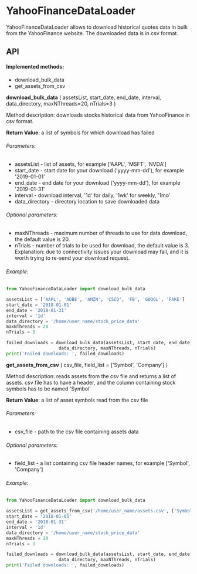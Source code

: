 # YahooFinanceDataLoader

YahooFinanceDataLoader allows to download historical quotes data in bulk
from the YahooFinance website. The downloaded data is in csv format.

## API

#### Implemented methods:  
- download_bulk_data  
- get_assets_from_csv


**download_bulk_data** ( assetsList, start_date, end_date, interval, data_directory, maxNThreads=20, nTrials=3 )
	
Method description: downloads stocks historical data from YahooFinance in csv format.

**Return Value**: a list of symbols for which download has failed
	
###### Parameters:
- assetsList - list of assets, for example ['AAPL', 'MSFT', 'NVDA']
- start_date - start date for your download ('yyyy-mm-dd'), for example '2019-01-01'
- end_date - end date for your download ('yyyy-mm-dd'), for example '2019-01-31'
- interval - download interval, '1d' for daily, '1wk' for weekly, '1mo'
- data_directory - directory location to save downloaded data
	
###### Optional parameters:
- maxNThreads - maximum number of threads to use for data download, 
		the default value is 20.
- nTrials - number of trials to be used for download, the default
		value is 3. Explanation: due to connectivity issues your download may fail, 
		and it is worth trying to re-send your download request.
		
###### Example:

```python
from YahooFinanceDataLoader import download_bulk_data

assetsList = ['AAPL', 'ADBE', 'AMZN', 'CSCO', 'FB', 'GOOGL', 'FAKE'] 
start_date = '2018-01-01'
end_date = '2018-01-31'
interval = '1d'
data_directory = '/home/user_name/stock_price_data'
maxNThreads = 20
nTrials = 3

failed_downloads = download_bulk_data(assetsList, start_date, end_date, interval, 
					data_directory, maxNThreads, nTrials)
print('Failed downloads: ', failed_downloads)
```

**get_assets_from_csv** ( csv_file, field_list = ['Symbol', 'Company'] )

	
Method description: reads assets from the csv file and returns a list of assets.
	csv file has to have a header, and the column containing stock symbols has
	to be named 'Symbol'

**Return Value**: a list of asset symbols read from the csv file
	
###### Parameters:
- csv_file - path to the csv file containing assets data

###### Optional parameters:
- field_list - a list containing csv file header names, 
      for example ['Symbol', 'Company']
	
###### Example:

```python
from YahooFinanceDataLoader import download_bulk_data

assetsList = get_assets_from_csv('/home/user_name/assets.csv', ['Symbol', 'Company'])
start_date = '2018-01-01'
end_date = '2018-01-31'
interval = '1d'
data_directory = '/home/user_name/stock_price_data'
maxNThreads = 20
nTrials = 3

failed_downloads = download_bulk_data(assetsList, start_date, end_date, interval, 
					data_directory, maxNThreads, nTrials)
print('Failed downloads: ', failed_downloads)
```

